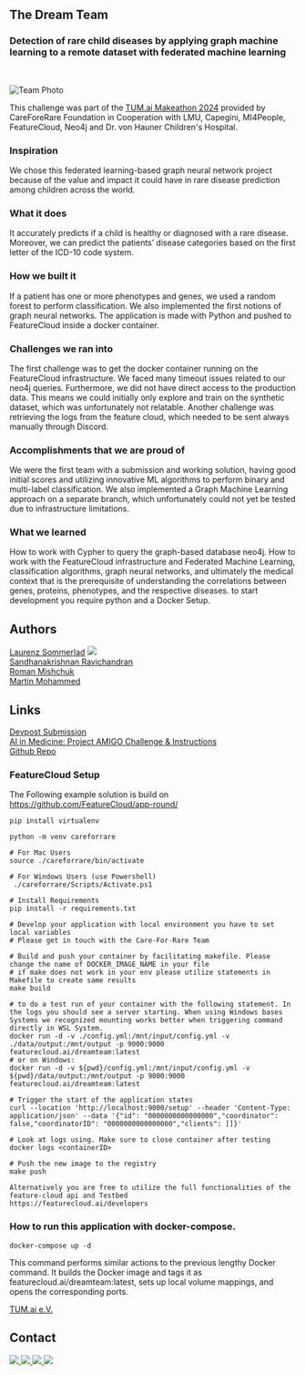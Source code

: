 ## The Dream Team
### Detection of rare child diseases by applying graph machine learning to a remote dataset with federated machine learning
<br>

![Team Photo](https://github.com/LaurenzSommerlad/TUM.ai-Makeathon2024-Amigo-Challenge/assets/36761347/78b360be-0c70-4f10-91ef-2664a297fb40)


This challenge was part of the <a href="https://makeathon.tum-ai.com" target="_blank">TUM.ai Makeathon 2024</a> provided by CareForeRare Foundation in Cooperation with LMU, Capegini, MI4People, FeatureCloud, Neo4j and Dr. von Hauner Children's Hospital.

### Inspiration
We chose this federated learning-based graph neural network project because of the value and impact it could have in rare disease prediction among children across the world.

### What it does
It accurately predicts if a child is healthy or diagnosed with a rare disease. Moreover, we can predict the patients’ disease categories based on the first letter of the ICD-10 code system.

### How we built it
If a patient has one or more phenotypes and genes, we used a random forest to perform classification. We also implemented the first notions of graph neural networks. The application is made with Python and pushed to FeatureCloud inside a docker container.

### Challenges we ran into
The first challenge was to get the docker container running on the FeatureCloud infrastructure. We faced many timeout issues related to our neo4j queries. Furthermore, we did not have direct access to the production data. This means we could initially only explore and train on the synthetic dataset, which was unfortunately not relatable. Another challenge was retrieving the logs from the feature cloud, which needed to be sent always manually through Discord.

### Accomplishments that we are proud of
We were the first team with a submission and working solution, having good initial scores and utilizing innovative ML algorithms to perform binary and multi-label classification. We also implemented a Graph Machine Learning approach on a separate branch, which unfortunately could not yet be tested due to infrastructure limitations.

### What we learned
How to work with Cypher to query the graph-based database neo4j. How to work with the FeatureCloud infrastructure and Federated Machine Learning, classification algorithms, graph neural networks, and ultimately the medical context that is the prerequisite of understanding the correlations between genes, proteins, phenotypes, and the respective diseases.
to start development you require python and a Docker Setup.

## Authors
<a href="https://laurenzsommerlad.com" target="_blank" rel="me">Laurenz Sommerlad</a> <a href="https://www.linkedin.com/in/laurenzsommerlad/" target="_blank" rel="me"><img src="https://img.shields.io/badge/LinkedIn-0077B5?logo=linkedin&logoColor=white"/></a><br>
[Sandhanakrishnan Ravichandran](https://www.linkedin.com/in/sandhanakrishnanr/) <br>
[Roman Mishchuk](https://www.linkedin.com/in/roman-mishchuk-0ab260bb/) <br>
[Martin Mohammed](https://www.linkedin.com/in/martin-mohammed-30019a207/)

## Links

<a href="https://devpost.com/software/the-dream-team-7uik58" target="_blank">Devpost Submission</a><br>
<a href="https://tum-ai.notion.site/AI-in-Medicine-Project-AMIGO-d882e781fbfc4056b474fee54cdb0b2f" target="_blank">AI in Medicine: Project AMIGO Challenge & Instructions</a><br>
<a href="https://github.com/LaurenzSommerlad/TUM.ai-Makeathon2024-Amigo-Challenge" target="_blank">Github Repo</a>

### FeatureCloud Setup
The Following example solution is build on https://github.com/FeatureCloud/app-round/

```
pip install virtualenv

python -m venv careforrare

# For Mac Users
source ./careforrare/bin/activate

# For Windows Users (use Powershell)
 ./careforrare/Scripts/Activate.ps1

# Install Requirements
pip install -r requirements.txt

# Develop your application with local environment you have to set local variables
# Please get in touch with the Care-For-Rare Team

# Build and push your container by facilitating makefile. Please change the name of DOCKER_IMAGE_NAME in your file
# if make does not work in your env please utilize statements in Makefile to create same results
make build

# to do a test run of your container with the following statement. In the logs you should see a server starting. When using Windows bases Systems we recognized mounting works better when triggering command directly in WSL System. 
docker run -d -v ./config.yml:/mnt/input/config.yml -v ./data/output:/mnt/output -p 9000:9000 featurecloud.ai/dreamteam:latest
# or on Windows:
docker run -d -v ${pwd}/config.yml:/mnt/input/config.yml -v ${pwd}/data/output:/mnt/output -p 9000:9000 featurecloud.ai/dreamteam:latest

# Trigger the start of the application states
curl --location 'http://localhost:9000/setup' --header 'Content-Type: application/json' --data '{"id": "0000000000000000","coordinator": false,"coordinatorID": "0000000000000000","clients": []}'

# Look at logs using. Make sure to close container after testing
docker logs <containerID>

# Push the new image to the registry
make push

Alternatively you are free to utilize the full functionalities of the feature-cloud api and Testbed
https://featurecloud.ai/developers

```

### How to run this application with docker-compose. 

```docker-compose up -d ```

This command performs similar actions to the previous lengthy Docker command. It builds the Docker image and tags it as featurecloud.ai/dreamteam:latest, sets up local volume mappings, and opens the corresponding ports.

<a href="https://www.tum-ai.com" target="_blank">TUM.ai e.V.</a>

## Contact ##
<a href="https://laurenzsommerlad.com" target="_blank" rel="me">
  <img src="https://img.shields.io/static/v1?label=Link&message=PersonalWebsite&color=blueviolet"/>
</a>
<a href="https://www.linkedin.com/in/laurenzsommerlad" target="_blank" rel="me">
  <img src="https://img.shields.io/static/v1?label=Link&message=LinkedIn&color=0062b1"/>
</a>
<a href="https://x.com/Lauros_World" target="_blank" rel="me">
  <img src="https://img.shields.io/static/v1?label=Link&message=X/ Twitter&color=blue"/>
</a>
<a href="mailto:laurenz.sommerlad@tum-ai.com" target="_blank" rel="me">
  <img src="https://img.shields.io/static/v1?label=Link&message=Email&color=green"/>
</a>
